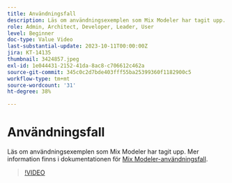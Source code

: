 ```yaml
---
title: Användningsfall
description: Läs om användningsexemplen som Mix Modeler har tagit upp.
role: Admin, Architect, Developer, Leader, User
level: Beginner
doc-type: Value Video
last-substantial-update: 2023-10-11T00:00:00Z
jira: KT-14135
thumbnail: 3424857.jpeg
exl-id: 1e044431-2152-41da-8ac8-c706612c462a
source-git-commit: 345c0c2d7bde403fff55ba25399360f1182900c5
workflow-type: tm+mt
source-wordcount: '31'
ht-degree: 38%

---
```


# Användningsfall

Läs om användningsexemplen som Mix Modeler har tagit upp. Mer information finns i dokumentationen för [Mix Modeler-användningsfall](https://experienceleague.adobe.com/en/docs/mix-modeler/using/get-started/workflow).

>[!VIDEO](https://video.tv.adobe.com/v/3424857?learn=on&enablevpops)
